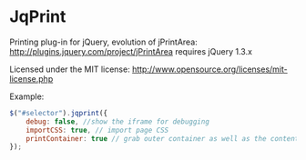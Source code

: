 # JqPrint

Printing plug-in for jQuery, evolution of jPrintArea: http://plugins.jquery.com/project/jPrintArea
requires jQuery 1.3.x

Licensed under the MIT license: http://www.opensource.org/licenses/mit-license.php

Example:
```js
$("#selector").jqprint({
    debug: false, //show the iframe for debugging
    importCSS: true, // import page CSS
    printContainer: true // grab outer container as well as the contents of the selector
});
```